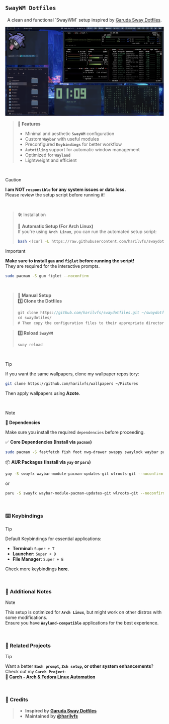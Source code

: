 ## `SwayWM Dotfiles`

<p align="center">
  A clean and functional `SwayWM` setup inspired by 
  <a href="https://gitlab.com/garuda-linux/themes-and-settings/settings/garuda-sway-settings/-/tree/master">Garuda Sway Dotfiles</a>.
</p>

<p align="center">
  <img src="http://raw.githubusercontent.com/harilvfs/assets/refs/heads/main/sway/swappy-20250209-011004.png" />
</p>


> **🚀 Features**
> - Minimal and aesthetic **`SwayWM`** configuration  
> - Custom **`Waybar`** with useful modules
> - Preconfigured **`Keybindings`** for better workflow  
> - **`Autotiling`** support for automatic window management  
> - Optimized for **`Wayland`**  
> - Lightweight and efficient  

<br>

> [!CAUTION]
> **I am NOT `responsible` for any system issues or data loss.**  
> Please review the setup script before running it!  

<br>

> 🛠️ Installation  
>
> 🔹 **Automatic Setup (For Arch Linux)**  
> If you're using **`Arch Linux`**, you can run the automated setup script:  
>
> ```bash
> bash <(curl -L https://raw.githubusercontent.com/harilvfs/swaydotfiles/refs/heads/main/setup.sh)
> ```

> [!IMPORTANT]
> **Make sure to install `gum` and `figlet` before running the script!**  
> They are required for the interactive prompts.  
> ```bash
> sudo pacman -S gum figlet --noconfirm
> ```

<br>

> **🔹 Manual Setup**  
> **1️⃣ Clone the Dotfiles**  
>```rust
> git clone https://github.com/harilvfs/swaydotfiles.git ~/swaydotfiles
> cd swaydotiles/
> # Then copy the configuration files to their appropriate directories as shown in the repository's dotfiles.
> ```

> **2️⃣ Reload `SwayWM`**  
> ```bash
> sway reload
> ```

<br>

> [!TIP]
> If you want the same wallpapers, clone my wallpaper repository:
> ```bash
> git clone https://github.com/harilvfs/wallpapers ~/Pictures
> ```
>
> Then apply wallpapers using **Azote**.

<br>

> [!NOTE]
> **📌 Dependencies**
>
> Make sure you install the required `dependencies` before proceeding.
>
> ✅ **Core Dependencies (Install via `pacman`)**
> 
> ```bash
> sudo pacman -S fastfetch fish foot nwg-drawer swappy swaylock waybar pango cairo gdk-pixbuf2 json-c scdoc meson ninja pcre2 gtk-layer-shell jsoncpp libsigc++ libdbusmenu-gtk3 libxkbcommon fmt spdlog glibmm gtkmm3 alsa-utils pulseaudio libnl iw wob swaybg swayidle fuzzel otf-font-awesome ttf-jetbrains-mono ttf-nerd-fonts-symbols ttf-ubuntu-font-family wl-clipboard grim slurp mako blueberry pamixer pavucontrol gnome-keyring polkit-gnome cliphist wl-clipboard autotiling gtklock swayidle xdg-desktop-portal xdg-desktop-portal-wlr xorg-xhost sddm kvantum qt5-wayland qt6-wayland dex wf-recorder nwg-hello blueman bluez bluez-libs bluez-qt bluez-qt5 bluez-tools bluez-utils alacritty kitty --noconfirm
> ```
>
> 📦 **AUR Packages (Install via `yay` or `paru`)**
> ```bash
> yay -S swayfx waybar-module-pacman-updates-git wlroots-git --noconfirm
> ```
> or
> ```bash
> paru -S swayfx waybar-module-pacman-updates-git wlroots-git --noconfirm
> ```

<br>

### ⌨️ Keybindings  
> [!TIP]  
> Default Keybindings for essential applications:
> 
> - **Terminal:** `Super + T`  
> - **Launcher:** `Super + D`  
> - **File Manager:** `Super + E`  
>
> Check more keybindings **[here](https://github.com/harilvfs/swaydotfiles/blob/main/sway/config.d/default)**.  

<br>

### 📜 Additional Notes  
> [!NOTE]
> This setup is optimized for **`Arch Linux`**, but might work on other distros with some modifications.  
> Ensure you have **`Wayland-compatible`** applications for the best experience.  

<br>

### 🎯 Related Projects  
> [!TIP]  
> Want a better **`Bash prompt`, `Zsh setup`, or other system enhancements**?  
> Check out my **`Carch Project`**:  
> **🔗 [Carch - Arch & Fedora Linux Automation](https://github.com/harilvfs/carch)**  

<br>

### 🎯 Credits  
> - **Inspired by** **[Garuda Sway Dotfiles](https://gitlab.com/garuda-linux/themes-and-settings/settings/garuda-sway-settings/-/tree/master)**  
> - **Maintained by** **[@harilvfs](https://github.com/harilvfs)**

